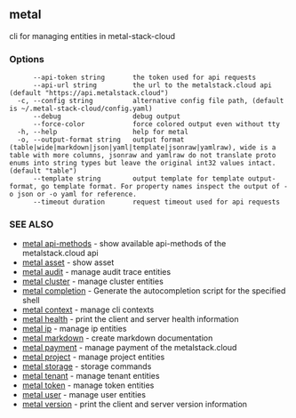 ## metal

cli for managing entities in metal-stack-cloud

### Options

```
      --api-token string       the token used for api requests
      --api-url string         the url to the metalstack.cloud api (default "https://api.metalstack.cloud")
  -c, --config string          alternative config file path, (default is ~/.metal-stack-cloud/config.yaml)
      --debug                  debug output
      --force-color            force colored output even without tty
  -h, --help                   help for metal
  -o, --output-format string   output format (table|wide|markdown|json|yaml|template|jsonraw|yamlraw), wide is a table with more columns, jsonraw and yamlraw do not translate proto enums into string types but leave the original int32 values intact. (default "table")
      --template string        output template for template output-format, go template format. For property names inspect the output of -o json or -o yaml for reference.
      --timeout duration       request timeout used for api requests
```

### SEE ALSO

* [metal api-methods](metal_api-methods.md)	 - show available api-methods of the metalstack.cloud api
* [metal asset](metal_asset.md)	 - show asset
* [metal audit](metal_audit.md)	 - manage audit trace entities
* [metal cluster](metal_cluster.md)	 - manage cluster entities
* [metal completion](metal_completion.md)	 - Generate the autocompletion script for the specified shell
* [metal context](metal_context.md)	 - manage cli contexts
* [metal health](metal_health.md)	 - print the client and server health information
* [metal ip](metal_ip.md)	 - manage ip entities
* [metal markdown](metal_markdown.md)	 - create markdown documentation
* [metal payment](metal_payment.md)	 - manage payment of the metalstack.cloud
* [metal project](metal_project.md)	 - manage project entities
* [metal storage](metal_storage.md)	 - storage commands
* [metal tenant](metal_tenant.md)	 - manage tenant entities
* [metal token](metal_token.md)	 - manage token entities
* [metal user](metal_user.md)	 - manage user entities
* [metal version](metal_version.md)	 - print the client and server version information

